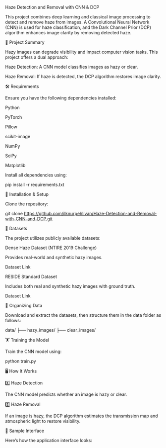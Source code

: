 Haze Detection and Removal with CNN & DCP

This project combines deep learning and classical image processing to detect and remove haze from images. A Convolutional Neural Network (CNN) is used for haze classification, and the Dark Channel Prior (DCP) algorithm enhances image clarity by removing detected haze.

📌 Project Summary

Hazy images can degrade visibility and impact computer vision tasks. This project offers a dual approach:

Haze Detection: A CNN model classifies images as hazy or clear.

Haze Removal: If haze is detected, the DCP algorithm restores image clarity.

🛠 Requirements

Ensure you have the following dependencies installed:

Python

PyTorch

Pillow

scikit-image

NumPy

SciPy

Matplotlib

Install all dependencies using:

pip install -r requirements.txt

🚀 Installation & Setup

Clone the repository:

git clone https://github.com/ilknurpehlivan/Haze-Detection-and-Removal-with-CNN-and-DCP.git

📂 Datasets

The project utilizes publicly available datasets:

Dense Haze Dataset (NTIRE 2019 Challenge)

Provides real-world and synthetic hazy images.

Dataset Link

RESIDE Standard Dataset

Includes both real and synthetic hazy images with ground truth.

Dataset Link

🔹 Organizing Data

Download and extract the datasets, then structure them in the data folder as follows:

data/
 ├── hazy_images/
 ├── clear_images/

🏋 Training the Model

Train the CNN model using:

python train.py

🖥 How It Works

1️⃣ Haze Detection

The CNN model predicts whether an image is hazy or clear.

2️⃣ Haze Removal

If an image is hazy, the DCP algorithm estimates the transmission map and atmospheric light to restore visibility.

📸 Sample Interface

Here’s how the application interface looks:




